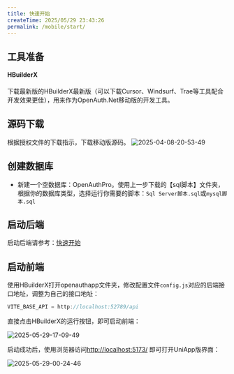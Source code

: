 ```yaml
---
title: 快速开始
createTime: 2025/05/29 23:43:26
permalink: /mobile/start/
---
```

## 工具准备
#### HBuilderX
下载最新版的HBuilderX最新版（可以下载Cursor、Windsurf、Trae等工具配合开发效果更佳），用来作为OpenAuth.Net移动版的开发工具。
## 源码下载
根据授权文件的下载指示，下载移动版源码。
![2025-04-08-20-53-49](http://img.openauth.net.cn/2025-04-08-20-53-49.png)
## 创建数据库
* 新建一个空数据库：OpenAuthPro。使用上一步下载的【sql脚本】文件夹，根据你的数据库类型，选择运行你需要的脚本：`Sql Server脚本.sql`或`mysql脚本.sql`
## 启动后端
启动后端请参考：[快速开始](/core/start/)
## 启动前端
使用HBuilderX打开openauthapp文件夹，修改配置文件`config.js`对应的后端接口地址，调整为自己的接口地址：
```javascript
VITE_BASE_API = http://localhost:52789/api
```

直接点击HBuilderX的运行按钮，即可启动前端：

![2025-05-29-17-09-49](http://img.openauth.net.cn/2025-05-29-17-09-49.png)

启动成功后，使用浏览器访问[http://localhost:5173/](http://localhost:5173/) 即可打开UniApp版界面：

![2025-05-29-00-24-46](http://img.openauth.net.cn/2025-05-29-00-24-46.png)
